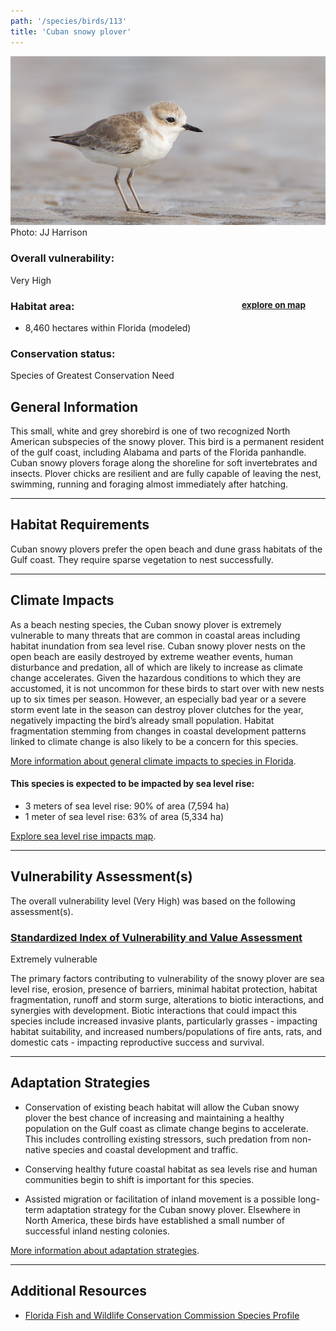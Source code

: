 ```yaml
---
path: '/species/birds/113'
title: 'Cuban snowy plover'
---
```


<content-header icon="shorebirds" title="Cuban snowy plover" subtitle="Charadrius nivosus tenuirostris">
</content-header>

<div id="TopSection">

<div class="header-photo"><img src="113.jpg" alt="Photo for 113"/>
<figcaption>Photo: JJ Harrison</figcaption></div>

<div>

### Overall vulnerability:

<div class="vulnerability vulnerability-extreme">Very High</div>

<h3>Habitat area: 
<a href="/species/birds/113/map" style="float:right;font-size:smaller;margin-right: 2rem;">
<fa-icon name="map"></fa-icon>
explore on map
</a>
</h3>

-   8,460 hectares within Florida (modeled)


### Conservation status:

Species of Greatest Conservation Need

</div>
</div>

## General Information

This small, white and grey shorebird is one of two recognized North American subspecies of the snowy plover.  This bird is a permanent resident of the gulf coast, including Alabama and parts of the Florida panhandle.  Cuban snowy plovers forage along the shoreline for soft invertebrates and insects.  Plover chicks are resilient and are fully capable of leaving the nest, swimming, running and foraging almost immediately after hatching.

<hr />

## Habitat Requirements

Cuban snowy plovers prefer the open beach and dune grass habitats of the Gulf coast.  They require sparse vegetation to nest successfully.

<hr />

## Climate Impacts

As a beach nesting species, the Cuban snowy plover is extremely vulnerable to many threats that are common in coastal areas including habitat inundation from sea level rise.  Cuban snowy plover nests on the open beach are easily destroyed by extreme weather events, human disturbance and predation, all of which are likely to increase as climate change accelerates.  Given the hazardous conditions to which they are accustomed, it is not uncommon for these birds to start over with new nests up to six times per season.  However, an especially bad year or a severe storm event late in the season can destroy plover clutches for the year, negatively impacting the bird’s already small population.  Habitat fragmentation stemming from changes in coastal development patterns linked to climate change is also likely to be a concern for this species.

[More information about general climate impacts to species in Florida](/impacts/species).


#### This species is expected to be impacted by sea level rise:

- 3 meters of sea level rise: 90% of area (7,594 ha)
- 1 meter of sea level rise: 63% of area (5,334 ha)

[Explore sea level rise impacts map](/species/birds/113/map).


<hr />

## Vulnerability Assessment(s)

The overall vulnerability level (Very High) was based on the following assessment(s).
#### 
<div class="vulnerability-header">
<h3><a href="/impacts/vulnerability/sivva/species">Standardized Index of Vulnerability and Value Assessment</a></h3>
<div class="vulnerability vulnerability-extreme">Extremely vulnerable</div>
</div> 

The primary factors contributing to vulnerability of the snowy plover are sea level rise, erosion, presence of barriers, minimal habitat protection, habitat fragmentation, runoff and storm surge, alterations to biotic interactions, and synergies with development.  Biotic interactions that could impact this species include increased invasive plants, particularly grasses - impacting habitat suitability, and increased numbers/populations of fire ants, rats, and domestic cats - impacting reproductive success and survival.


<hr />

## Adaptation Strategies

- Conservation of existing beach habitat will allow the Cuban snowy plover the best chance of increasing and maintaining a healthy population on the Gulf coast as climate change begins to accelerate.  This includes controlling existing stressors, such predation from non-native species and coastal development and traffic.

- Conserving healthy future coastal habitat as sea levels rise and human communities begin to shift is important for this species.

- Assisted migration or facilitation of inland movement is a possible long-term adaptation strategy for the Cuban snowy plover.  Elsewhere in North America, these birds have established a small number of successful inland nesting colonies.

[More information about adaptation strategies](/strategies).

<hr />


## Additional Resources

- [Florida Fish and Wildlife Conservation Commission Species Profile](https://myfwc.com/wildlifehabitats/profiles/birds/shorebirdsseabirds/snowy-plover/)
